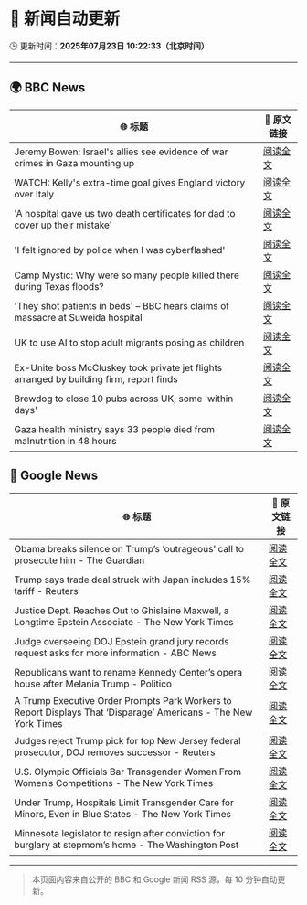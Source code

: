 # 🧠 新闻自动更新

🕒 更新时间：**2025年07月23日 10:22:33（北京时间）**

---

## 🌍 BBC News

| 🌐 标题 | 🔗 原文链接 |
|--------|-------------|
| Jeremy Bowen: Israel's allies see evidence of war crimes in Gaza mounting up | [阅读全文](https://www.bbc.com/news/articles/cp863mln0pmo) |
| WATCH: Kelly's extra-time goal gives England victory over Italy | [阅读全文](https://www.bbc.com/sport/football/videos/ckg372489wyo) |
| 'A hospital gave us two death certificates for dad to cover up their mistake' | [阅读全文](https://www.bbc.com/news/articles/c78np7l9djlo) |
| 'I felt ignored by police when I was cyberflashed' | [阅读全文](https://www.bbc.com/news/articles/cn41p1rzxllo) |
| Camp Mystic: Why were so many people killed there during Texas floods? | [阅读全文](https://www.bbc.com/news/videos/clyxk9wpw3eo) |
| 'They shot patients in beds' – BBC hears claims of massacre at Suweida hospital | [阅读全文](https://www.bbc.com/news/articles/cly84jn000do) |
| UK to use AI to stop adult migrants posing as children | [阅读全文](https://www.bbc.com/news/articles/cglzrklp8jyo) |
| Ex-Unite boss McCluskey took private jet flights arranged by building firm, report finds | [阅读全文](https://www.bbc.com/news/articles/cp3kgg55410o) |
| Brewdog to close 10 pubs across UK,  some 'within days' | [阅读全文](https://www.bbc.com/news/articles/cgmw0mmxpjlo) |
| Gaza health ministry says 33 people died from malnutrition in 48 hours | [阅读全文](https://www.bbc.com/news/articles/cq8zlx8xwjno) |

## 📰 Google News

| 🌐 标题 | 🔗 原文链接 |
|--------|-------------|
| Obama breaks silence on Trump’s ‘outrageous’ call to prosecute him - The Guardian | [阅读全文](https://news.google.com/rss/articles/CBMif0FVX3lxTE1COFhiQk9ZWUw2bkNIZk40LW8yTlpzZU5JeE5rWG4xMXpmWExib2g5V2E0S2JkVm9XNF92RmRCOU5xNW81dlpLN3QwOWUzNThwZXNLTHl2QVZ5U3U2a2J2WXRPalJZZEotLTdPNzFHamh0emhoeFlsT3ZhNnR6dTA?oc=5) |
| Trump says trade deal struck with Japan includes 15% tariff - Reuters | [阅读全文](https://news.google.com/rss/articles/CBMipgFBVV95cUxNT0xMSGVzdkVGLXpFcGhGZVA1X1ZKLU8tN3cyeEU4a0UwTmg0RGZRUGNGZWdNa2NuY1BPZ0VmbWxMcUkwZXhzOWJEcmxHZldmb3hTTXZranhGbzdrVUpaY24xMk1xSUM0NmF4czRNa2FmZ3pJMk9ibTBvRk5BeVI3TEphQXhja1BXUjNwVXZPTVJ0Sld0dUxsR2JDektHNXBEU0pObWR3?oc=5) |
| Justice Dept. Reaches Out to Ghislaine Maxwell, a Longtime Epstein Associate - The New York Times | [阅读全文](https://news.google.com/rss/articles/CBMiiAFBVV95cUxQMGVkNG82OTJ5OVVxelBrN3hYbXFzdGhyUGJyM0tXV2EyR3BZT0ZIU2RkMW10WC1leUpPWFJIcmltUXhYVGVVMkhnQkdKT29sREhLQjZ1YlhsWVh2UEJST3hzblUtY0EyYnA1OEMxcnJ5QktpZFIzQUtjaHF4RFozNWt1XzJCcE9k?oc=5) |
| Judge overseeing DOJ Epstein grand jury records request asks for more information - ABC News | [阅读全文](https://news.google.com/rss/articles/CBMiqgFBVV95cUxOaVVfZnBWVTloYjdLcnpUMG4wRnJfRExYRlVTWVdxaF9GNzNxT3hMb2ZIckd3X0VtU1Q2S0piLVlTdXRlTDkzNnV6dEU1WG9jQ1JGM2s1S1JyMUQxYjl6SG4zTWRXOVVVOHhqQmhWbDNpRmtTMUdwUDJKVFQxX1MxZnd4VnphbGxfRWJva1NFVVVNTng1aHZZTjY4cjhvVXo5NFdWWGFSTThyUdIBrwFBVV95cUxQWDR4Z1FxeHN1b2lUT0dGMi1ObzlHLTVOelgwajFvSkN5YUd4MzNGYzhuR0hnYVNTT1dXY1VScjVjei0ta1BMYk8xSVlLUXlvVlBjWlRmWkU3c1RTTU5mQnJiYmFTbjRGaU4yWU1YUlhkRFp3TUtMbHY2TFh6QWtmMDlmMXVQZXhHMmdtUEZ2YUNfU2QxNzdHNkhPQ3lfSzBlbmpsUkJMbG05ZXlUWmxZ?oc=5) |
| Republicans want to rename Kennedy Center’s opera house after Melania Trump - Politico | [阅读全文](https://news.google.com/rss/articles/CBMimwFBVV95cUxORHh2WDNzdEtDLW1oVzNMdFlyeWdQWnBUejBJd3Z6MVBGQkFxX1dkcVlXYUNCQUVGWkFqOXpXMEVvWUpNMDdXRFZXVGFWQnhoTWNERUIyX2ZRZXJrenQxZ2JkbTl2ZmdnMnNzZjFacWtUcEdXa2w2TDlBUkZtaDQxeHlNU2puYkw5aGpYWElpZ1psRnNxZWR2SUNxYw?oc=5) |
| A Trump Executive Order Prompts Park Workers to Report Displays That ‘Disparage’ Americans - The New York Times | [阅读全文](https://news.google.com/rss/articles/CBMilgFBVV95cUxQQXo3Uk5oeWYzOUFBelA0dU16OF81RExaN1NXYnIxbVFrTkp0ekhLUHFENW85TzgzSU1BMzRLRXg3dHAtT3hfcTJjM2xndDFGVXY0a3pyRURXMWpSNFp0cWJPa09NcURqbFRGLWRtUjMzWDZ5VnpLYnBkcFRQaVQzXzNHd2xaVzl6UXRHUWtCTzNJVDJ6U0E?oc=5) |
| Judges reject Trump pick for top New Jersey federal prosecutor, DOJ removes successor - Reuters | [阅读全文](https://news.google.com/rss/articles/CBMitwFBVV95cUxQU2Z2cnZKa0N4NmhLa0h6cUVySXlsdG5GaGZqT2czN2JnYW5leE5FcHlJSFNhTlJwSk1pWTg1Z2M2NlZKWGUyU0FmVXBLc2psZGpvTTVuOGNsRFVhX2xsbnBKanh6MWdGRTFScHJqRlpsMHVXalZTV2IwMGtWTGVmeTlTRmVMTjVwYklObklnLUI5eklFRlRiVGRIVjRZNHFobk1CanpTUUh1OHpKU0QxcWQ4eW5WTGs?oc=5) |
| U.S. Olympic Officials Bar Transgender Women From Women’s Competitions - The New York Times | [阅读全文](https://news.google.com/rss/articles/CBMimgFBVV95cUxPdldSSmpJdDBBcnBobFFRbkNkX01IaklMM0pQdWJTWE9qT0JuQ2ItdVVELVpzUlM1X1FXbHFsRDVpQy1QaXB1dlYxQlVqbWhJSFJzZTRiU25uU0ZLZmRxNndLY2VuQlhpZnBtZnFGM3lILTRFZ3dNYWIxdE4xMDNrWktCNTd2emlSR29ld2pSbWgxUXdla0xWTlpn?oc=5) |
| Under Trump, Hospitals Limit Transgender Care for Minors, Even in Blue States - The New York Times | [阅读全文](https://news.google.com/rss/articles/CBMilwFBVV95cUxQd0dhSDdlV1p1bG9pbGItalQzSl91ZEgtU3dvSThJQlpBMG9RT1g2NTQ5RVZpNnk2TTZHMEN5SmdyRV9ETFcyTFZqYjN0SWUwempMcW05eHY4T0lVZTExdmNrWmk1ekVFXzNaNG1RTExMdmxWOG93ektXTS1ERE55WWl1aTNrR0FzX2V4U2VfTzc2eUpKOTVr?oc=5) |
| Minnesota legislator to resign after conviction for burglary at stepmom’s home - The Washington Post | [阅读全文](https://news.google.com/rss/articles/CBMirgFBVV95cUxQT2ZLc09keHFDNjVZeXRXZUw0dkZuVklJX0RaQ3Z4U2FoUEw5ODc0eXEzTmM1WHc1WWpWZUdxMEJGWExTVmFWZm4tMDl3N0xkUTVfYzVvcWR5UHpvMjg1X1JZVnlWU3F6WjQyY2kxcUhGbDdOckxTWVpoa2pRbkZicFhSNzh4WFVxQXRCMXM4RDM0dE5tYnc4bjRiZmNMUC05eXg0aWM3bXRvSkJSTEE?oc=5) |

---
> 本页面内容来自公开的 BBC 和 Google 新闻 RSS 源，每 10 分钟自动更新。